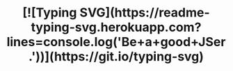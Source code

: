 <h1 align="center">[![Typing SVG](https://readme-typing-svg.herokuapp.com?lines=console.log('Be+a+good+JSer.'))](https://git.io/typing-svg)</h1>
